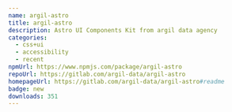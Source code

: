```yaml
---
name: argil-astro
title: argil-astro
description: Astro UI Components Kit from argil data agency
categories:
  - css+ui
  - accessibility
  - recent
npmUrl: https://www.npmjs.com/package/argil-astro
repoUrl: https://gitlab.com/argil-data/argil-astro
homepageUrl: https://gitlab.com/argil-data/argil-astro#readme
badge: new
downloads: 351
---
```

